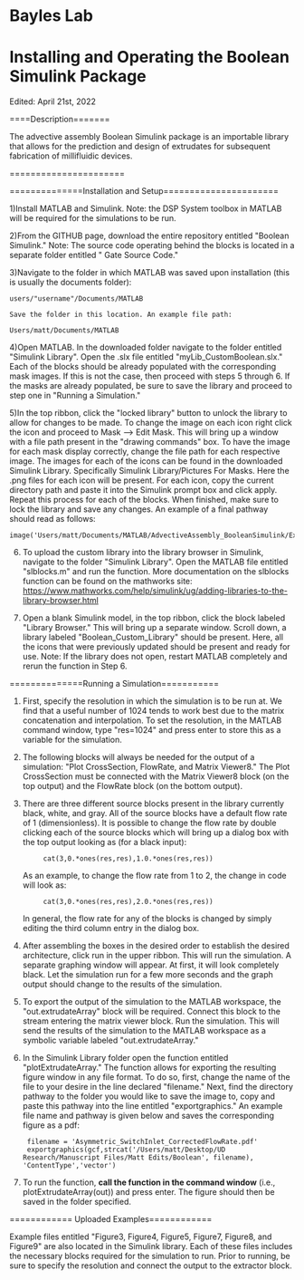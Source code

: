 # Bayles Lab
# Installing and Operating the Boolean Simulink Package
Edited: April 21st, 2022


====Description=======

The advective assembly Boolean Simulink package is an importable library that allows for the prediction and design of extrudates for subsequent fabrication of millifluidic devices.

======================


==============Installation and Setup======================

1)Install MATLAB and Simulink. Note: the DSP System toolbox in MATLAB will be required for the simulations to be run. 

2)From the GITHUB page, download the entire repository entitled "Boolean Simulink." Note: The source code operating behind the blocks is located in a separate folder entitled " Gate Source Code."

3)Navigate to the folder in which MATLAB was saved upon installation (this is usually the documents folder): 

	users/"username"/Documents/MATLAB 

	Save the folder in this location. An example file path:
	
	Users/matt/Documents/MATLAB

4)Open MATLAB. In the downloaded folder navigate to the folder entitled "Simulink Library". Open the .slx file entitled "myLib_CustomBoolean.slx." Each of the blocks should be already populated with the corresponding mask images. If this is not the case, then proceed with steps 5 through 6. If the masks are already populated, be sure to save the library and proceed to step one in "Running a Simulation."

5)In the top ribbon, click the "locked library" button to unlock the library to allow for changes to be made. To change the image on each icon right click the icon and proceed to Mask --> Edit Mask. This will bring up a window with a file path present in the "drawing commands" box. To have the image for each mask display correctly, change the file path for each respective image. The images for each of the icons can be found in the downloaded Simulink Library. Specifically Simulink Library/Pictures For Masks. Here the .png files for each icon will be present. For each icon, copy the current directory path and paste it into the Simulink prompt box and click apply. Repeat this process for each of the blocks. When finished, make sure to lock the library and save any changes. An example of a final pathway should read as follows:
	
	image('Users/matt/Documents/MATLAB/AdvectiveAssembly_BooleanSimulink/Examples_202112/PicturesForMasks/CutHor.png')

6) To upload the custom library into the library browser in Simulink, navigate to the folder "Simulink Library". Open the MATLAB file entitled "slblocks.m" and run the function. More documentation on the slblocks function can be found on the mathworks site: https://www.mathworks.com/help/simulink/ug/adding-libraries-to-the-library-browser.html

7) Open a blank Simulink model, in the top ribbon, click the block labeled "Library Browser." This will bring up a separate window. Scroll down, a library labeled "Boolean_Custom_Library" should be present. Here, all the icons that were previously updated should be present and ready for use. Note: If the library does not open, restart MATLAB completely and rerun the function in Step 6.

==============Running a Simulation===========

1) First, specify the resolution in which the simulation is to be run at. We find that a useful number of 1024 tends to work best due to the matrix concatenation and interpolation. To set the resolution, in the MATLAB command window, type "res=1024" and press enter to store this as a variable for the simulation. 

2) The following blocks will always be needed for the output of a simulation: "Plot CrossSection, FlowRate, and Matrix Viewer8." The Plot CrossSection must be connected with the Matrix Viewer8 block (on the top output) and the FlowRate block (on the bottom output).

3) There are three different source blocks present in the library currently black, white, and gray. All of the source blocks have a default flow rate of 1 (dimensionless). It is possible to change the flow rate by double clicking each of the source blocks which will bring up a dialog box with the top output looking as (for a black input):
		
			cat(3,0.*ones(res,res),1.0.*ones(res,res))
	
	As an example, to change the flow rate from 1 to 2, the change in code will look as:

			cat(3,0.*ones(res,res),2.0.*ones(res,res))

	In general, the flow rate for any of the blocks is changed by simply editing the third column entry in the dialog box. 

4) After assembling the boxes in the desired order to establish the desired architecture, click run in the upper ribbon. This will run the simulation. A separate graphing window will appear. At first, it will look completely black. Let the simulation run for a few more seconds and the graph output should change to the results of the simulation. 

5) To export the output of the simulation to the MATLAB workspace, the "out.extrudateArray" block will be required. Connect this block to the stream entering the matrix viewer block. Run the simulation. This will send the results of the simulation to the MATLAB workspace as a symbolic variable labeled "out.extrudateArray."

6) In the Simulink Library folder open the function entitled "plotExtrudateArray." The function allows for exporting the resulting figure window in any file format. To do so, first, change the name of the file to your desire in the line declared "filename." Next, find the directory pathway to the folder you would like to save the image to, copy and paste this pathway into the line entitled "exportgraphics." An example file name and pathway is given below and saves the corresponding figure as a pdf:

		filename = 'Asymmetric_SwitchInlet_CorrectedFlowRate.pdf'
		exportgraphics(gcf,strcat('/Users/matt/Desktop/UD Research/Manuscript Files/Matt Edits/Boolean', filename), 'ContentType','vector') 

7) To run the function, **call the function in the command window** (i.e., plotExtrudateArray(out)) and press enter. The figure should then be saved in the folder specified. 

============ Uploaded Examples============

Example files entitled "Figure3, Figure4, Figure5, Figure7, Figure8, and Figure9" are also located in the Simulink library. Each of these files includes the necessary blocks required for the simulation to run. Prior to running, be sure to specify the resolution and connect the output to the extractor block. 

